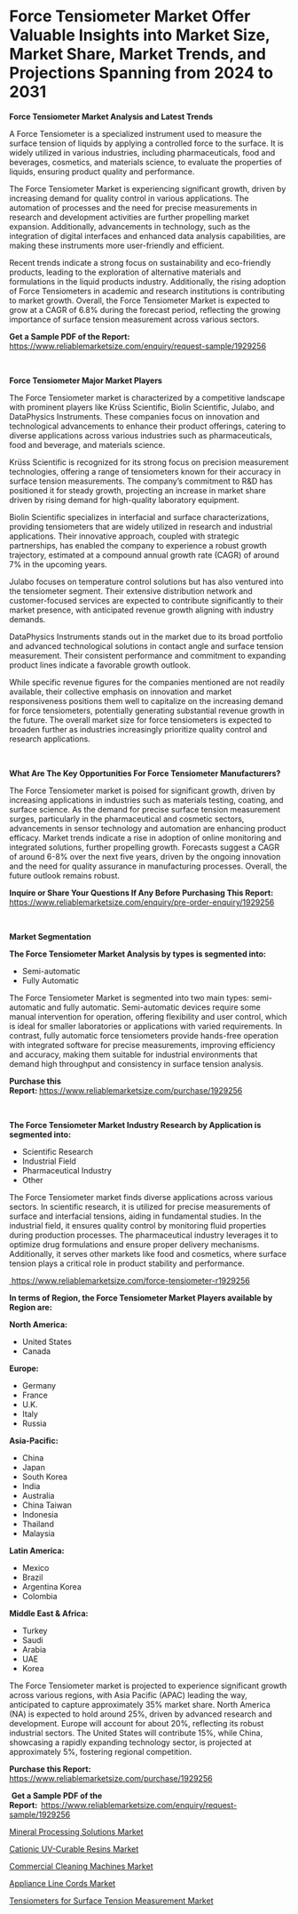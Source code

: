 <p><h1>Force Tensiometer Market Offer Valuable Insights into Market Size, Market Share, Market Trends, and Projections Spanning from 2024 to 2031</h1></p><p><strong>Force Tensiometer Market Analysis and Latest Trends</strong></p>
<p><p>A Force Tensiometer is a specialized instrument used to measure the surface tension of liquids by applying a controlled force to the surface. It is widely utilized in various industries, including pharmaceuticals, food and beverages, cosmetics, and materials science, to evaluate the properties of liquids, ensuring product quality and performance.</p><p>The Force Tensiometer Market is experiencing significant growth, driven by increasing demand for quality control in various applications. The automation of processes and the need for precise measurements in research and development activities are further propelling market expansion. Additionally, advancements in technology, such as the integration of digital interfaces and enhanced data analysis capabilities, are making these instruments more user-friendly and efficient.</p><p>Recent trends indicate a strong focus on sustainability and eco-friendly products, leading to the exploration of alternative materials and formulations in the liquid products industry. Additionally, the rising adoption of Force Tensiometers in academic and research institutions is contributing to market growth. Overall, the Force Tensiometer Market is expected to grow at a CAGR of 6.8% during the forecast period, reflecting the growing importance of surface tension measurement across various sectors.</p></p>
<p><strong>Get a Sample PDF of the Report:&nbsp;</strong> <a href="https://www.reliablemarketsize.com/enquiry/request-sample/1929256?utm_campaign=1167&utm_medium=2&utm_source=Github&utm_content=ia&utm_term=25102024&utm_id=force-tensiometer">https://www.reliablemarketsize.com/enquiry/request-sample/1929256</a></p>
<p>&nbsp;</p>
<p><strong>Force Tensiometer Major Market Players</strong></p>
<p><p>The Force Tensiometer market is characterized by a competitive landscape with prominent players like Krüss Scientific, Biolin Scientific, Julabo, and DataPhysics Instruments. These companies focus on innovation and technological advancements to enhance their product offerings, catering to diverse applications across various industries such as pharmaceuticals, food and beverage, and materials science.</p><p>Krüss Scientific is recognized for its strong focus on precision measurement technologies, offering a range of tensiometers known for their accuracy in surface tension measurements. The company’s commitment to R&D has positioned it for steady growth, projecting an increase in market share driven by rising demand for high-quality laboratory equipment.</p><p>Biolin Scientific specializes in interfacial and surface characterizations, providing tensiometers that are widely utilized in research and industrial applications. Their innovative approach, coupled with strategic partnerships, has enabled the company to experience a robust growth trajectory, estimated at a compound annual growth rate (CAGR) of around 7% in the upcoming years.</p><p>Julabo focuses on temperature control solutions but has also ventured into the tensiometer segment. Their extensive distribution network and customer-focused services are expected to contribute significantly to their market presence, with anticipated revenue growth aligning with industry demands.</p><p>DataPhysics Instruments stands out in the market due to its broad portfolio and advanced technological solutions in contact angle and surface tension measurement. Their consistent performance and commitment to expanding product lines indicate a favorable growth outlook.</p><p>While specific revenue figures for the companies mentioned are not readily available, their collective emphasis on innovation and market responsiveness positions them well to capitalize on the increasing demand for force tensiometers, potentially generating substantial revenue growth in the future. The overall market size for force tensiometers is expected to broaden further as industries increasingly prioritize quality control and research applications.</p></p>
<p>&nbsp;</p>
<p><strong>What Are The Key Opportunities For Force Tensiometer Manufacturers?</strong></p>
<p><p>The Force Tensiometer market is poised for significant growth, driven by increasing applications in industries such as materials testing, coating, and surface science. As the demand for precise surface tension measurement surges, particularly in the pharmaceutical and cosmetic sectors, advancements in sensor technology and automation are enhancing product efficacy. Market trends indicate a rise in adoption of online monitoring and integrated solutions, further propelling growth. Forecasts suggest a CAGR of around 6-8% over the next five years, driven by the ongoing innovation and the need for quality assurance in manufacturing processes. Overall, the future outlook remains robust.</p></p>
<p><strong>Inquire or Share Your Questions If Any Before Purchasing This Report:</strong> <a href="https://www.reliablemarketsize.com/enquiry/pre-order-enquiry/1929256?utm_campaign=1167&utm_medium=2&utm_source=Github&utm_content=ia&utm_term=25102024&utm_id=force-tensiometer">https://www.reliablemarketsize.com/enquiry/pre-order-enquiry/1929256</a></p>
<p>&nbsp;</p>
<p><strong>Market Segmentation</strong></p>
<p><strong>The Force Tensiometer Market Analysis by types is segmented into:</strong></p>
<p><ul><li>Semi-automatic</li><li>Fully Automatic</li></ul></p>
<p><p>The Force Tensiometer Market is segmented into two main types: semi-automatic and fully automatic. Semi-automatic devices require some manual intervention for operation, offering flexibility and user control, which is ideal for smaller laboratories or applications with varied requirements. In contrast, fully automatic force tensiometers provide hands-free operation with integrated software for precise measurements, improving efficiency and accuracy, making them suitable for industrial environments that demand high throughput and consistency in surface tension analysis.</p></p>
<p><strong>Purchase this Report:&nbsp;</strong><a href="https://www.reliablemarketsize.com/purchase/1929256?utm_campaign=1167&utm_medium=2&utm_source=Github&utm_content=ia&utm_term=25102024&utm_id=force-tensiometer">https://www.reliablemarketsize.com/purchase/1929256</a></p>
<p>&nbsp;</p>
<p><strong>The Force Tensiometer Market Industry Research by Application is segmented into:</strong></p>
<p><ul><li>Scientific Research</li><li>Industrial Field</li><li>Pharmaceutical Industry</li><li>Other</li></ul></p>
<p><p>The Force Tensiometer market finds diverse applications across various sectors. In scientific research, it is utilized for precise measurements of surface and interfacial tensions, aiding in fundamental studies. In the industrial field, it ensures quality control by monitoring fluid properties during production processes. The pharmaceutical industry leverages it to optimize drug formulations and ensure proper delivery mechanisms. Additionally, it serves other markets like food and cosmetics, where surface tension plays a critical role in product stability and performance.</p></p>
<p><a href="https://www.reliablemarketsize.com/force-tensiometer-r1929256?utm_campaign=1167&utm_medium=2&utm_source=Github&utm_content=ia&utm_term=25102024&utm_id=force-tensiometer">&nbsp;https://www.reliablemarketsize.com/force-tensiometer-r1929256</a></p>
<p><strong>In terms of Region, the Force Tensiometer Market Players available by Region are:</strong></p>
<p>
    <p> <strong> North America: </strong>
        <ul>
            <li>United States</li>
            <li>Canada</li>
        </ul>
        </p> 
    <p> <strong> Europe: </strong>
        <ul>
            <li>Germany</li>
            <li>France</li>
            <li>U.K.</li>
            <li>Italy</li>
            <li>Russia</li>
        </ul>
        </p> 
    <p> <strong> Asia-Pacific: </strong>
        <ul>
            <li>China</li>
            <li>Japan</li>
            <li>South Korea</li>
            <li>India</li>
            <li>Australia</li>
            <li>China Taiwan</li>
            <li>Indonesia</li>
            <li>Thailand</li>
            <li>Malaysia</li>
        </ul>
        </p> 
    <p> <strong> Latin America: </strong>
        <ul>
            <li>Mexico</li>
            <li>Brazil</li>
            <li>Argentina Korea</li>
            <li>Colombia</li>
        </ul>
        </p> 
    <p> <strong> Middle East & Africa: </strong>
        <ul>
            <li>Turkey</li>
            <li>Saudi</li>
            <li>Arabia</li>
            <li>UAE</li>
            <li>Korea</li>
        </ul>
    </p>
    </p>
<p><p>The Force Tensiometer market is projected to experience significant growth across various regions, with Asia Pacific (APAC) leading the way, anticipated to capture approximately 35% market share. North America (NA) is expected to hold around 25%, driven by advanced research and development. Europe will account for about 20%, reflecting its robust industrial sectors. The United States will contribute 15%, while China, showcasing a rapidly expanding technology sector, is projected at approximately 5%, fostering regional competition.</p></p>
<p><strong>Purchase this Report: </strong><a href="https://www.reliablemarketsize.com/purchase/1929256?utm_campaign=1167&utm_medium=2&utm_source=Github&utm_content=ia&utm_term=25102024&utm_id=force-tensiometer">https://www.reliablemarketsize.com/purchase/1929256</a></p>
<p>&nbsp;<strong>Get a Sample PDF of the Report:&nbsp;&nbsp;</strong><a href="https://www.reliablemarketsize.com/enquiry/request-sample/1929256?utm_campaign=1167&utm_medium=2&utm_source=Github&utm_content=ia&utm_term=25102024&utm_id=force-tensiometer">https://www.reliablemarketsize.com/enquiry/request-sample/1929256</a></p>
<p><strong></strong></p>
<p><p><a href="https://issuu.com/reportprime-2/docs/mineral-processing-solutions-market_bb2ab01da26f77?utm_campaign=1167&utm_medium=2&utm_source=Github&utm_content=ia&utm_term=25102024&utm_id=force-tensiometer">Mineral Processing Solutions Market</a></p><p><a href="https://www.linkedin.com/pulse/emerging-trends-cationic-uv-curable-resins-market-detailed-xtfoc?utm_campaign=1167&utm_medium=2&utm_source=Github&utm_content=ia&utm_term=25102024&utm_id=force-tensiometer">Cationic UV-Curable Resins Market</a></p><p><a href="https://issuu.com/reportprime-2/docs/commercial-cleaning-machines-market_7b314b05cbcd6b?utm_campaign=1167&utm_medium=2&utm_source=Github&utm_content=ia&utm_term=25102024&utm_id=force-tensiometer">Commercial Cleaning Machines Market</a></p><p><a href="https://www.linkedin.com/pulse/opportunities-challenges-appliance-line-cords-market-strategic-yvbee?utm_campaign=1167&utm_medium=2&utm_source=Github&utm_content=ia&utm_term=25102024&utm_id=force-tensiometer">Appliance Line Cords Market</a></p><p><a href="https://github.com/mabutironaldo/Market-Research-Report-List-6/blob/main/tensiometers-for-surface-tension-measurement-market.md?utm_campaign=1167&utm_medium=2&utm_source=Github&utm_content=ia&utm_term=25102024&utm_id=force-tensiometer">Tensiometers for Surface Tension Measurement Market</a></p></p>